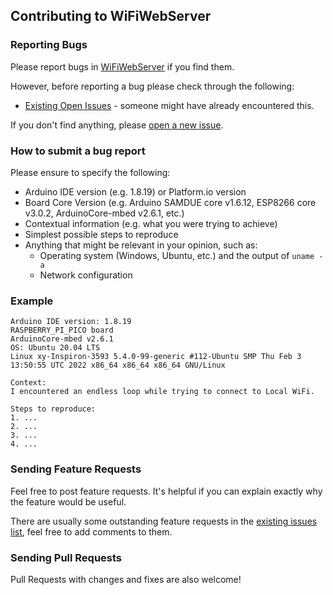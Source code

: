 ## Contributing to WiFiWebServer

### Reporting Bugs

Please report bugs in [WiFiWebServer](https://github.com/khoih-prog/WiFiWebServer/issues/new) if you find them.

However, before reporting a bug please check through the following:

* [Existing Open Issues](https://github.com/khoih-prog/WiFiWebServer/issues) - someone might have already encountered this.

If you don't find anything, please [open a new issue](https://github.com/khoih-prog/WiFiWebServer/issues/new).

### How to submit a bug report

Please ensure to specify the following:

* Arduino IDE version (e.g. 1.8.19) or Platform.io version
* Board Core Version (e.g. Arduino SAMDUE core v1.6.12, ESP8266 core v3.0.2, ArduinoCore-mbed v2.6.1, etc.)
* Contextual information (e.g. what you were trying to achieve)
* Simplest possible steps to reproduce
* Anything that might be relevant in your opinion, such as:
  * Operating system (Windows, Ubuntu, etc.) and the output of `uname -a`
  * Network configuration


### Example

```
Arduino IDE version: 1.8.19
RASPBERRY_PI_PICO board
ArduinoCore-mbed v2.6.1
OS: Ubuntu 20.04 LTS
Linux xy-Inspiron-3593 5.4.0-99-generic #112-Ubuntu SMP Thu Feb 3 13:50:55 UTC 2022 x86_64 x86_64 x86_64 GNU/Linux

Context:
I encountered an endless loop while trying to connect to Local WiFi.

Steps to reproduce:
1. ...
2. ...
3. ...
4. ...
```


### Sending Feature Requests

Feel free to post feature requests. It's helpful if you can explain exactly why the feature would be useful.

There are usually some outstanding feature requests in the [existing issues list](https://github.com/khoih-prog/WiFiWebServer/issues?q=is%3Aopen+is%3Aissue+label%3Aenhancement), feel free to add comments to them.

### Sending Pull Requests

Pull Requests with changes and fixes are also welcome!

